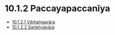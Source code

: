 # 10.1.2 Paccayapaccanīya

* [10.1.2.1 Vibhaṅgavāra](10.1.2/10.1.2.1.md)
* [10.1.2.2 Saṅkhyāvāra](10.1.2/10.1.2.2.md)
